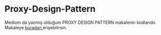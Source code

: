 # Proxy-Design-Pattern

Medium da yazmış olduğum PROXY DESIGN PATTERN makalenin kodlarıdır.
Makaleye  <a href="https://medium.com/@alifurkangokce/proxy-design-pattern-38653baafd18" target="_blank">buradan </a> erişebilirsin.

